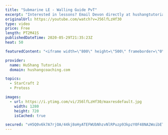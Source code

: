 ```yaml
---
title: "Submarine LE - Walling Guide PvT"
excerpt: "Interested in lessons? Email Devon directly at hushangtutorials@outlook.com ------------------------------------------------------------------------------------------------------- Want to support HuShang Tutorials directly? Patreon is a website where you can contribute a monthly donation that will help"
originalUrl: https://youtube.com/watch?v=J56lfLzHf30
type: video
price: Free
length: PT2M41S
publishedDateTime: 2020-05-29T21:35:23Z
heat: 50

featuredContent: "<iframe width=\"800\" height=\"500\" frameborder=\"0\" src=\"https://www.youtube.com/embed/J56lfLzHf30\" allow=\"accelerometer; autoplay; encrypted-media; gyroscope; picture-in-picture\" allowfullscreen></iframe>"

provider:
  name: HuShang Tutorials
  domain: hushangcoaching.com

topics:
  - StarCraft 2
  - Protoss

images:
  - url: https://i.ytimg.com/vi/J56lfLzHf30/maxresdefault.jpg
    width: 1280
    height: 720
    isCached: true

secured: "vH5Q0v6k7A7rjOA/44kj8oHyATEFWUbNhzvNlRPuzp93kpzY0F48NA2WoibETWMIgbQyiUbtfm2RuX8o1TKNTbKAHBPf/A3vo0XeJcQjGpv9V4ruxUISfSC3tl6qJgY2vTmlH1aQjT3nEDkZxcbvS6T4qw3Q9FahrmwcHwyaqyRfpoi4BITfZorEoX6+6CqzuDZ8gBQp7RWj3AgWvSifKPYVPTpzwFFrmXKhnutHhTo+TNs2TB/y9s0rwkZyCgGdnq4dpmAsT2/ew2tHSBJXD1jhAojztgxG7692AvEWoW+lHVz7DctCki7mD+NMPTljU3fP9qhm1OlWYzefI9Zt6fHQkhMzzOZIM+5oBidKShcqPI81GdVjDdjPLyeKbbXRpPpHl+H27DKkWkiLHz04dprSyQko5nSY4e2AvehA3jI=;MCfte9/tRMbmhLCn3NnxTA=="
---
```


